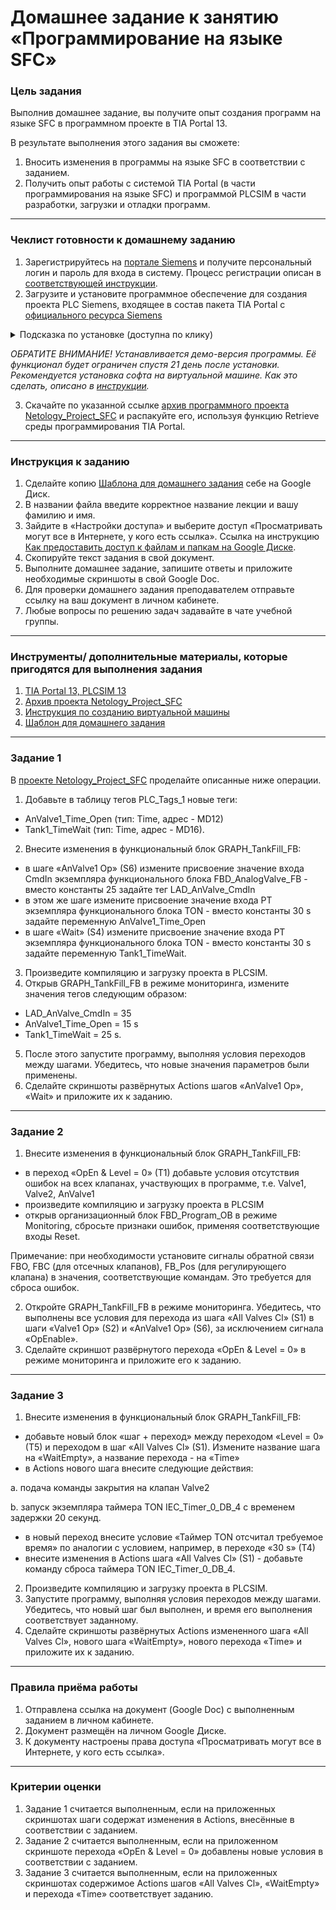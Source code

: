 # Домашнее задание к занятию «Программирование на языке SFC»

### Цель задания

Выполнив домашнее задание, вы получите опыт создания программ на языке SFC в программном проекте в TIA Portal 13.

В результате выполнения этого задания вы сможете:

1. Вносить изменения в программы на языке SFC в соответствии с заданием.
2. Получить опыт работы с системой TIA Portal (в части программирования на языке SFC) и программой PLCSIM в части разработки, загрузки и отладки программ.

------

### Чеклист готовности к домашнему заданию

1. Зарегистрируйтесь на [портале Siemens](https://mall.industry.siemens.com/goos/WelcomePage.aspx?regionUrl=/ru&language=ru) и получите персональный логин и пароль для входа в систему. Процесс регистрации описан в [соответствующей инструкции](https://docs.google.com/presentation/d/1RPHvCE2OxBbHRMWSAV2E-HxscZvR2nRIZVHCy8hvjJE/edit?usp=sharing).
2. Загрузите и установите программное обеспечение для создания проекта PLC Siemens, входящее в состав пакета TIA Portal с [официального ресурса Siemens](https://support.industry.siemens.com/cs/document/78793685/simatic-step-7-(tia-portal)-v13-trial-download?dti=0&lc=en-DE)
<details>
  <summary> Подсказка по установке (доступна по клику)</summary>
  
  
1. Скачайте все файлы по [ссылке](https://support.industry.siemens.com/cs/document/109745155/simatic-step-7-including-plcsim-v13-sp2-trial-download?dti=0&lc=en-DE) в две отдельные папки:
  - STEP 7 Professional V13 SP2 (DVD 1, DVD 2, SHA-256 checksum)
  ![image](https://github.com/netology-code/phd-homeworks/blob/main/6.6/Step7_1.png)
  - SIMATIC STEP 7 PLCSIM V13 SP2 for STEP 7 Basic and STEP 7 Professional (включая SHA-256 checksum)
    ![image](https://github.com/netology-code/phd-homeworks/blob/main/6.6/Step7_2.png)
2. Запустите установочный файл SIMATIC_STEP_7_Professional_V13_SP2_Upd4.exe, пройдите стандартную процедуру установки.
3. Запустите установочный файл SIMATIC_S7_PLCSIM_V13_SP2.exe, пройдите стандартную процедуру установки.

    ---
  
</details>
  
*ОБРАТИТЕ ВНИМАНИЕ! Устанавливается демо-версия программы. Её функционал будет ограничен спустя 21 день после установки. Рекомендуется установка софта на виртуальной машине. Как это сделать, описано в [инструкции](https://docs.google.com/presentation/d/1psnSlotXT7cr8ECnaZaTCDLnIyYOGUzCArLeydeRztY/edit?usp=sharing).*

3. Скачайте по указанной ссылке [архив программного проекта Netology_Project_SFC](https://drive.google.com/file/d/1sW8EiOawku5Jo9VZNBe6buyNNdq9jsUU/view?usp=sharing) и распакуйте его, используя функцию Retrieve среды программирования TIA Portal.

------

### Инструкция к заданию

1. Сделайте копию [Шаблона для домашнего задания](https://docs.google.com/document/d/1fY7ppRmQDDn8RPF8LRXai7DpTxoiajZSpb288-KPi7c/edit?usp=sharing) себе на Google Диск.
2. В названии файла введите корректное название лекции и вашу фамилию и имя.
3. Зайдите в «Настройки доступа» и выберите доступ «Просматривать могут все в Интернете, у кого есть ссылка». Ссылка на инструкцию [Как предоставить доступ к файлам и папкам на Google Диске](https://support.google.com/docs/answer/2494822?hl=ru&co=GENIE.Platform%3DDesktop).
4. Скопируйте текст задания в свой документ.
5. Выполните домашнее задание, запишите ответы и приложите необходимые скриншоты в свой Google Doc.
6. Для проверки домашнего задания преподавателем отправьте ссылку на ваш документ в личном кабинете.
7. Любые вопросы по решению задач задавайте в чате учебной группы.

------

### Инструменты/ дополнительные материалы, которые пригодятся для выполнения задания

1. [TIA Portal 13, PLCSIM 13](https://support.industry.siemens.com/cs/document/109745155/simatic-step-7-including-plcsim-v13-sp2-trial-download?dti=0&lc=en-WW)
2. [Архив проекта Netology_Project_SFC](https://drive.google.com/file/d/1sW8EiOawku5Jo9VZNBe6buyNNdq9jsUU/view?usp=sharing)
3. [Инструкция по созданию виртуальной машины](https://docs.google.com/presentation/d/1psnSlotXT7cr8ECnaZaTCDLnIyYOGUzCArLeydeRztY/edit?usp=sharing)
4. [Шаблон для домашнего задания](https://docs.google.com/document/d/1fY7ppRmQDDn8RPF8LRXai7DpTxoiajZSpb288-KPi7c/edit?usp=sharing)

------

### Задание 1

В [проекте Netology_Project_SFC](https://drive.google.com/file/d/1sW8EiOawku5Jo9VZNBe6buyNNdq9jsUU/view?usp=sharing) проделайте описанные ниже операции.

1. Добавьте в таблицу тегов PLC_Tags_1 новые теги:
- AnValve1_Time_Open (тип: Time, адрес - MD12)
- Tank1_TimeWait (тип: Time, адрес - MD16).
2. Внесите изменения в функциональный блок GRAPH_TankFill_FB:
- в шаге «AnValve1 Op» (S6) измените присвоение значение входа CmdIn экземпляра функционального блока FBD_AnalogValve_FB - вместо константы 25 задайте тег LAD_AnValve_CmdIn
- в этом же шаге измените присвоение значение входа PT экземпляра функционального блока TON - вместо константы 30 s задайте переменную AnValve1_Time_Open
- в шаге «Wait» (S4) измените присвоение значение входа PT экземпляра функционального блока TON - вместо константы 30 s задайте переменную Tank1_TimeWait.
3. Произведите компиляцию и загрузку проекта в PLCSIM.
4. Открыв GRAPH_TankFill_FB в режиме мониторинга, измените значения тегов следующим образом:
- LAD_AnValve_CmdIn = 35
- AnValve1_Time_Open = 15 s
- Tank1_TimeWait = 25 s.
5. После этого запустите программу, выполняя условия переходов между шагами. Убедитесь, что новые значения параметров были применены.
6. Сделайте скриншоты развёрнутых Actions шагов «AnValve1 Op», «Wait» и приложите их к заданию.

------

### Задание 2

1. Внесите изменения в функциональный блок GRAPH_TankFill_FB:
- в переход «OpEn & Level = 0» (T1) добавьте условия отсутствия ошибок на всех клапанах, участвующих в программе, т.е. Valve1, Valve2, AnValve1
- произведите компиляцию и загрузку проекта в PLCSIM
- открыв организационный блок FBD_Program_OB в режиме Monitoring, сбросьте признаки ошибок, применяя соответствующие входы Reset. 

Примечание: при необходимости установите сигналы обратной связи FBO, FBC (для отсечных клапанов), FB_Pos (для регулирующего клапана) в значения, соответствующие командам. Это требуется для сброса ошибок.

2. Откройте GRAPH_TankFill_FB в режиме мониторинга. Убедитесь, что выполнены все условия для перехода из шага «All Valves Cl» (S1) в шаги «Valve1 Op» (S2) и «AnValve1 Op» (S6), за исключением сигнала «OpEnable».
3. Сделайте скриншот развёрнутого перехода «OpEn & Level = 0» в режиме мониторинга и приложите его к заданию.

------

### Задание 3

1. Внесите изменения в функциональный блок GRAPH_TankFill_FB:
- добавьте новый блок «шаг + переход» между переходом «Level = 0» (T5) и переходом в шаг «All Valves Cl» (S1). Измените название шага на «WaitEmpty», а название перехода - на «Time»
- в Actions нового шага внесите следующие действия:

a. подача команды закрытия на клапан Valve2

b. запуск экземпляра таймера TON IEC_Timer_0_DB_4 с временем задержки 20 секунд.

- в новый переход внесите условие «Таймер TON отсчитал требуемое время» по аналогии с условием, например, в переходе «30 s» (T4)
- внесите изменения в Actions шага «All Valves Cl» (S1) - добавьте команду сброса таймера TON IEC_Timer_0_DB_4.
2. Произведите компиляцию и загрузку проекта в PLCSIM.
3. Запустите программу, выполняя условия переходов между шагами. Убедитесь, что новый шаг был выполнен, и время его выполнения соответствует заданному.
4. Сделайте скриншоты развёрнутых Actions измененного шага «All Valves Cl», нового шага «WaitEmpty», нового перехода «Time» и приложите их к заданию.

------


### Правила приёма работы

1. Отправлена ссылка на документ (Google Doc) с выполненным заданием в личном кабинете.
2. Документ размещён на личном Google Диске.
3. К документу настроены права доступа «Просматривать могут все в Интернете, у кого есть ссылка».

------

### Критерии оценки

1. Задание 1 считается выполненным, если на приложенных скриншотах шаги содержат изменения в Actions, внесённые в соответствии с заданием.
2. Задание 2 считается выполненным, если на приложенном скриншоте перехода «OpEn & Level = 0» добавлены новые условия в соответствии с заданием.
3. Задание 3 считается выполненным, если на приложенных скриншотах содержимое Actions шагов «All Valves Cl», «WaitEmpty» и перехода «Time» соответствует заданию.
